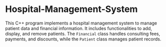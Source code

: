 # Hospital-Management-System
This C++ program implements a hospital management system to manage patient data and financial information. It includes functionalities to add, display, and remove patients. The `Financial` class handles consulting fees, payments, and discounts, while the `Patient` class manages patient records.

